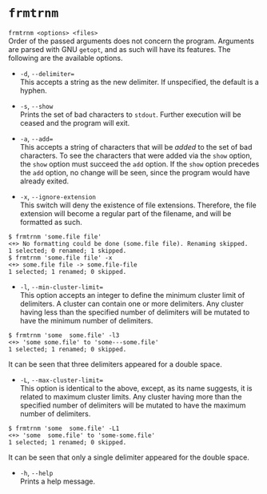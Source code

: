 # `frmtrnm`
`frmtrnm <options> <files>`\
Order of the passed arguments does not concern the program. Arguments are
parsed with GNU `getopt`, and as such will have its features. The following
are the available options.

* `-d`, `--delimiter=`\
This accepts a string as the new delimiter. If unspecified, the default is
a hyphen.

* `-s`, `--show`\
Prints the set of bad characters to `stdout`. Further execution will be ceased
and the program will exit.

* `-a`, `--add=`\
This accepts a string of characters that will be *added* to the set of bad
characters. To see the characters that were added via the `show` option, the
`show` option must succeed the `add` option. If the `show` option precedes
the `add` option, no change will be seen, since the program would have 
already exited.

* `-x`, `--ignore-extension`\
This switch will deny the existence of file extensions. Therefore, the file
extension will become a regular part of the filename, and will be
formatted as such.
```
$ frmtrnm 'some.file file'
<+> No formatting could be done (some.file file). Renaming skipped.
1 selected; 0 renamed; 1 skipped.
$ frmtrnm 'some.file file' -x
<+> some.file file -> some.file-file
1 selected; 1 renamed; 0 skipped.
```

* `-l`, `--min-cluster-limit=`\
This option accepts an integer to define the minimum cluster limit of delimiters.
A cluster can contain one or more delimiters. Any cluster having less than the specified
number of delimiters will be mutated to have the minimum number of delimiters.
```
$ frmtrnm 'some  some.file' -l3
<+> 'some some.file' to 'some---some.file'
1 selected; 1 renamed; 0 skipped.
```
It can be seen that three delimiters appeared for a double space.
* `-L`, `--max-cluster-limit=`\
This option is identical to the above, except, as its name suggests, it is related
to maximum cluster limits. Any cluster having more than the specified number of delimiters
will be mutated to have the maximum number of delimiters.
```
$ frmtrnm 'some  some.file' -L1
<+> 'some  some.file' to 'some-some.file'
1 selected; 1 renamed; 0 skipped.
```
It can be seen that only a single delimiter appeared for the double space.

* `-h`, `--help`\
Prints a help message.
